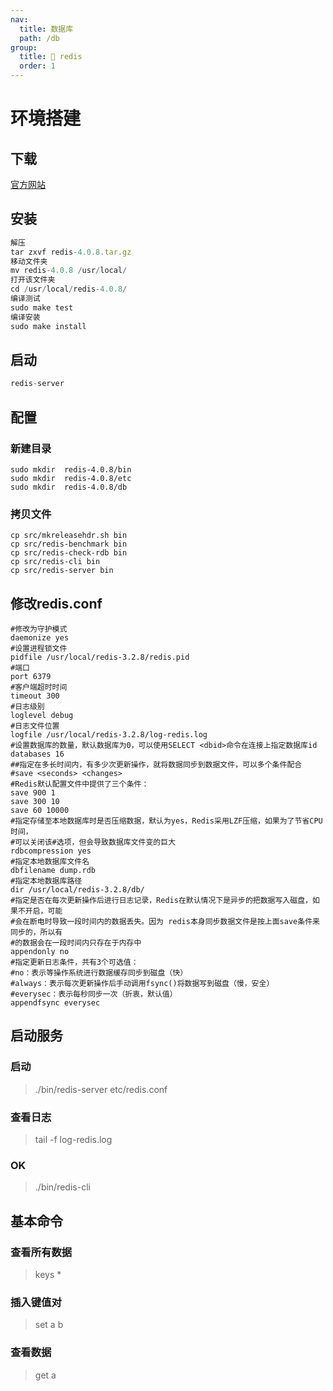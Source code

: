 ```yaml
---
nav:
  title: 数据库
  path: /db
group:
  title: 💊 redis
  order: 1
---
```


# 环境搭建

## 下载


[官方网站](https://redis.io/)


## 安装


```javascript
解压
tar zxvf redis-4.0.8.tar.gz
移动文件夹
mv redis-4.0.8 /usr/local/
打开该文件夹
cd /usr/local/redis-4.0.8/
编译测试
sudo make test
编译安装
sudo make install
```


## 启动


```javascript
redis-server
```


## 配置

### 新建目录
```
sudo mkdir  redis-4.0.8/bin
sudo mkdir  redis-4.0.8/etc
sudo mkdir  redis-4.0.8/db
```

### 拷贝文件

```
cp src/mkreleasehdr.sh bin
cp src/redis-benchmark bin
cp src/redis-check-rdb bin
cp src/redis-cli bin
cp src/redis-server bin
```

## 修改redis.conf


```t
#修改为守护模式
daemonize yes
#设置进程锁文件
pidfile /usr/local/redis-3.2.8/redis.pid
#端口
port 6379
#客户端超时时间
timeout 300
#日志级别
loglevel debug
#日志文件位置
logfile /usr/local/redis-3.2.8/log-redis.log
#设置数据库的数量，默认数据库为0，可以使用SELECT <dbid>命令在连接上指定数据库id
databases 16
##指定在多长时间内，有多少次更新操作，就将数据同步到数据文件，可以多个条件配合
#save <seconds> <changes>
#Redis默认配置文件中提供了三个条件：
save 900 1
save 300 10
save 60 10000
#指定存储至本地数据库时是否压缩数据，默认为yes，Redis采用LZF压缩，如果为了节省CPU时间，
#可以关闭该#选项，但会导致数据库文件变的巨大
rdbcompression yes
#指定本地数据库文件名
dbfilename dump.rdb
#指定本地数据库路径
dir /usr/local/redis-3.2.8/db/
#指定是否在每次更新操作后进行日志记录，Redis在默认情况下是异步的把数据写入磁盘，如果不开启，可能
#会在断电时导致一段时间内的数据丢失。因为 redis本身同步数据文件是按上面save条件来同步的，所以有
#的数据会在一段时间内只存在于内存中
appendonly no
#指定更新日志条件，共有3个可选值：
#no：表示等操作系统进行数据缓存同步到磁盘（快）
#always：表示每次更新操作后手动调用fsync()将数据写到磁盘（慢，安全）
#everysec：表示每秒同步一次（折衷，默认值）
appendfsync everysec
```


## 启动服务


### 启动
> ./bin/redis-server etc/redis.conf

### 查看日志
> tail -f log-redis.log

### OK
> ./bin/redis-cli

## 基本命令


### 查看所有数据
> keys *

### 插入键值对
> set a b

### 查看数据
> get a


